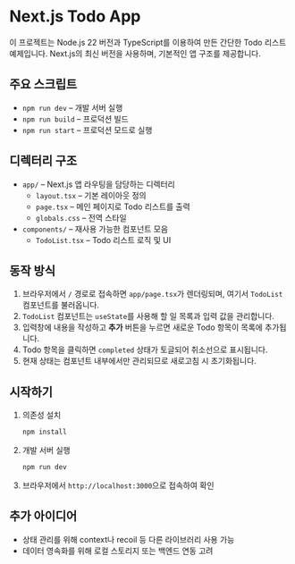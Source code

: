 # Next.js Todo App

이 프로젝트는 Node.js 22 버전과 TypeScript를 이용하여 만든 간단한 Todo 리스트 예제입니다. Next.js의 최신 버전을 사용하며, 기본적인 앱 구조를 제공합니다.

## 주요 스크립트
- `npm run dev` – 개발 서버 실행
- `npm run build` – 프로덕션 빌드
- `npm run start` – 프로덕션 모드로 실행

## 디렉터리 구조
- `app/` – Next.js 앱 라우팅을 담당하는 디렉터리
  - `layout.tsx` – 기본 레이아웃 정의
  - `page.tsx` – 메인 페이지로 Todo 리스트를 출력
  - `globals.css` – 전역 스타일
- `components/` – 재사용 가능한 컴포넌트 모음
  - `TodoList.tsx` – Todo 리스트 로직 및 UI

## 동작 방식
1. 브라우저에서 `/` 경로로 접속하면 `app/page.tsx`가 렌더링되며, 여기서 `TodoList` 컴포넌트를 불러옵니다.
2. `TodoList` 컴포넌트는 `useState`를 사용해 할 일 목록과 입력 값을 관리합니다.
3. 입력창에 내용을 작성하고 **추가** 버튼을 누르면 새로운 Todo 항목이 목록에 추가됩니다.
4. Todo 항목을 클릭하면 `completed` 상태가 토글되어 취소선으로 표시됩니다.
5. 현재 상태는 컴포넌트 내부에서만 관리되므로 새로고침 시 초기화됩니다.

## 시작하기
1. 의존성 설치
   ```bash
   npm install
   ```
2. 개발 서버 실행
   ```bash
   npm run dev
   ```
3. 브라우저에서 `http://localhost:3000`으로 접속하여 확인

## 추가 아이디어
- 상태 관리를 위해 context나 recoil 등 다른 라이브러리 사용 가능
- 데이터 영속화를 위해 로컬 스토리지 또는 백엔드 연동 고려